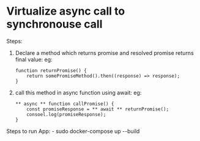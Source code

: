 # Virtualize async call to synchronouse call

Steps: 
1) Declare a method which returns promise and resolved promise returns final value: eg:
	```
	function returnPromise() {
		return somePromiseMethod().then((response) => response);
	}
	```
2) call this method in async function using await: eg:
	```
	** async ** function callPromise() {
		const promiseResponse = ** await ** returnPromise();
		consoel.log(promiseResponse);
	}
	```


Steps to run App:
	- sudo docker-compose up --build
